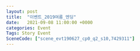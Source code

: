 ```yaml
---
layout: post
title:  "이벤트_2019여름_엔딩"
date:   2021-09-08 11:00:00 +0000
categories: Event
Tags: Story Event
SceneCode: ["scene_evt190627_cp0_q2_s10,7429311"]
---
```

